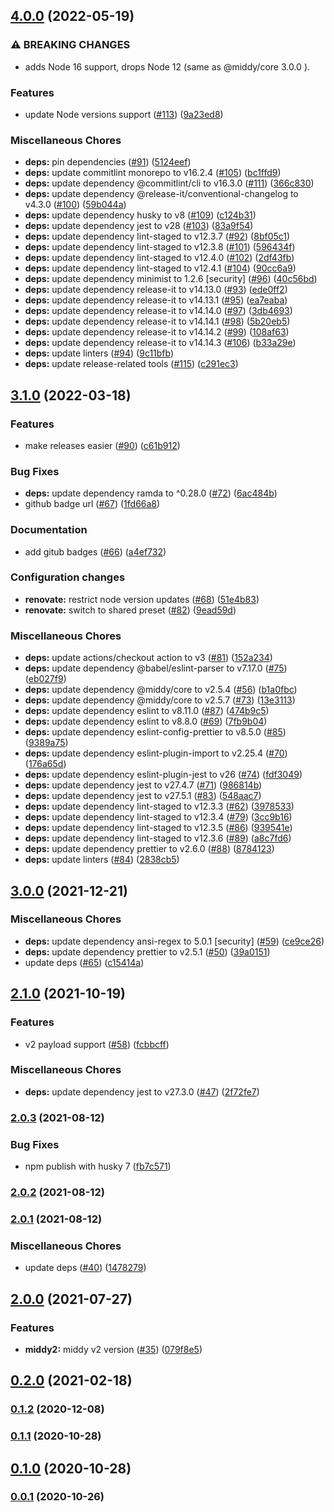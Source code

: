 

## [4.0.0](https://github.com/schibsted/middy-caching-headers/compare/v3.1.0...v4.0.0) (2022-05-19)


### ⚠ BREAKING CHANGES

* adds Node 16 support, drops Node 12 (same as @middy/core 3.0.0 ).

### Features

* update Node versions support ([#113](https://github.com/schibsted/middy-caching-headers/issues/113)) ([9a23ed8](https://github.com/schibsted/middy-caching-headers/commit/9a23ed8f2d0acb9c39125c910206a92c9a875ff2))


### Miscellaneous Chores

* **deps:** pin dependencies ([#91](https://github.com/schibsted/middy-caching-headers/issues/91)) ([5124eef](https://github.com/schibsted/middy-caching-headers/commit/5124eefc935a52986fee96fed0a4d6ac1fa0b678))
* **deps:** update commitlint monorepo to v16.2.4 ([#105](https://github.com/schibsted/middy-caching-headers/issues/105)) ([bc1ffd9](https://github.com/schibsted/middy-caching-headers/commit/bc1ffd9ada4595f4c3053d3ccd53bee48ed00a90))
* **deps:** update dependency @commitlint/cli to v16.3.0 ([#111](https://github.com/schibsted/middy-caching-headers/issues/111)) ([366c830](https://github.com/schibsted/middy-caching-headers/commit/366c8302bf88f4d810c7c66b0cb87ce585076cc4))
* **deps:** update dependency @release-it/conventional-changelog to v4.3.0 ([#100](https://github.com/schibsted/middy-caching-headers/issues/100)) ([59b044a](https://github.com/schibsted/middy-caching-headers/commit/59b044a8bfc57f291e999f5d88ef1cfd75874fef))
* **deps:** update dependency husky to v8 ([#109](https://github.com/schibsted/middy-caching-headers/issues/109)) ([c124b31](https://github.com/schibsted/middy-caching-headers/commit/c124b31b373734243b7fbee8401a89b4612867b4))
* **deps:** update dependency jest to v28 ([#103](https://github.com/schibsted/middy-caching-headers/issues/103)) ([83a9f54](https://github.com/schibsted/middy-caching-headers/commit/83a9f54c760f8796a976eb9dc1a383d471a7015c))
* **deps:** update dependency lint-staged to v12.3.7 ([#92](https://github.com/schibsted/middy-caching-headers/issues/92)) ([8bf05c1](https://github.com/schibsted/middy-caching-headers/commit/8bf05c15a1a4d2f370181844c6db5e8d1367b0ca))
* **deps:** update dependency lint-staged to v12.3.8 ([#101](https://github.com/schibsted/middy-caching-headers/issues/101)) ([596434f](https://github.com/schibsted/middy-caching-headers/commit/596434fc32660d6dd2cc25dae982b5350c9cc163))
* **deps:** update dependency lint-staged to v12.4.0 ([#102](https://github.com/schibsted/middy-caching-headers/issues/102)) ([2df43fb](https://github.com/schibsted/middy-caching-headers/commit/2df43fbb39e8666e1b3ee95cc16ef18984913572))
* **deps:** update dependency lint-staged to v12.4.1 ([#104](https://github.com/schibsted/middy-caching-headers/issues/104)) ([90cc6a9](https://github.com/schibsted/middy-caching-headers/commit/90cc6a939af7e90b805896b3d9608704b85ea008))
* **deps:** update dependency minimist to 1.2.6 [security] ([#96](https://github.com/schibsted/middy-caching-headers/issues/96)) ([40c56bd](https://github.com/schibsted/middy-caching-headers/commit/40c56bd63eaeec56752b780d8aac5fff41fd0f54))
* **deps:** update dependency release-it to v14.13.0 ([#93](https://github.com/schibsted/middy-caching-headers/issues/93)) ([ede0ff2](https://github.com/schibsted/middy-caching-headers/commit/ede0ff27ede8deb6e7ace7cd0109cd45918617fb))
* **deps:** update dependency release-it to v14.13.1 ([#95](https://github.com/schibsted/middy-caching-headers/issues/95)) ([ea7eaba](https://github.com/schibsted/middy-caching-headers/commit/ea7eaba1571275884aa64ffe4062f07e07bbeb2b))
* **deps:** update dependency release-it to v14.14.0 ([#97](https://github.com/schibsted/middy-caching-headers/issues/97)) ([3db4693](https://github.com/schibsted/middy-caching-headers/commit/3db4693e7f360d272fb3b43ed700632d7bf60ebe))
* **deps:** update dependency release-it to v14.14.1 ([#98](https://github.com/schibsted/middy-caching-headers/issues/98)) ([5b20eb5](https://github.com/schibsted/middy-caching-headers/commit/5b20eb522080b6cc4b0f2981a6a863d285e65178))
* **deps:** update dependency release-it to v14.14.2 ([#99](https://github.com/schibsted/middy-caching-headers/issues/99)) ([108af63](https://github.com/schibsted/middy-caching-headers/commit/108af63a7774a607c04efd537436cac22c312f4e))
* **deps:** update dependency release-it to v14.14.3 ([#106](https://github.com/schibsted/middy-caching-headers/issues/106)) ([b33a29e](https://github.com/schibsted/middy-caching-headers/commit/b33a29e0af6ea043d5d6ce168e28b226b8fef2df))
* **deps:** update linters ([#94](https://github.com/schibsted/middy-caching-headers/issues/94)) ([9c11bfb](https://github.com/schibsted/middy-caching-headers/commit/9c11bfb00893ce87643f3c5ec4b2c910165a4cc2))
* **deps:** update release-related tools ([#115](https://github.com/schibsted/middy-caching-headers/issues/115)) ([c291ec3](https://github.com/schibsted/middy-caching-headers/commit/c291ec3076447495c85f36a3d4ad6cbcf945cfb7))

## [3.1.0](https://github.com/schibsted/middy-caching-headers/compare/v3.0.0...v3.1.0) (2022-03-18)


### Features

* make releases easier ([#90](https://github.com/schibsted/middy-caching-headers/issues/90)) ([c61b912](https://github.com/schibsted/middy-caching-headers/commit/c61b912aeaf1ae05568a8ff8eceedfb6d2f72d05))


### Bug Fixes

* **deps:** update dependency ramda to ^0.28.0 ([#72](https://github.com/schibsted/middy-caching-headers/issues/72)) ([6ac484b](https://github.com/schibsted/middy-caching-headers/commit/6ac484b1620fc5bd1df3aedcc2654cfd0a513397))
* github badge url ([#67](https://github.com/schibsted/middy-caching-headers/issues/67)) ([1fd66a8](https://github.com/schibsted/middy-caching-headers/commit/1fd66a8ac794cd75b0e5ece3797c57bfa892cc04))


### Documentation

* add gitub badges ([#66](https://github.com/schibsted/middy-caching-headers/issues/66)) ([a4ef732](https://github.com/schibsted/middy-caching-headers/commit/a4ef73290f2f9b86dbbab51ffcd4e2cce066e601))


### Configuration changes

* **renovate:** restrict node version updates ([#68](https://github.com/schibsted/middy-caching-headers/issues/68)) ([51e4b83](https://github.com/schibsted/middy-caching-headers/commit/51e4b835d0a5582f857f13b63e4468cfa54e97af))
* **renovate:** switch to shared preset ([#82](https://github.com/schibsted/middy-caching-headers/issues/82)) ([9ead59d](https://github.com/schibsted/middy-caching-headers/commit/9ead59da7184012ef79cb59c67e6e9b85d8c2dce))


### Miscellaneous Chores

* **deps:** update actions/checkout action to v3 ([#81](https://github.com/schibsted/middy-caching-headers/issues/81)) ([152a234](https://github.com/schibsted/middy-caching-headers/commit/152a2341f57195635a734e68d2536f7e69fcef72))
* **deps:** update dependency @babel/eslint-parser to v7.17.0 ([#75](https://github.com/schibsted/middy-caching-headers/issues/75)) ([eb027f9](https://github.com/schibsted/middy-caching-headers/commit/eb027f99e9a8e8c236e5b2be16db124517109c74))
* **deps:** update dependency @middy/core to v2.5.4 ([#56](https://github.com/schibsted/middy-caching-headers/issues/56)) ([b1a0fbc](https://github.com/schibsted/middy-caching-headers/commit/b1a0fbc0c8009ce791d74f063f061a94818b3afd))
* **deps:** update dependency @middy/core to v2.5.7 ([#73](https://github.com/schibsted/middy-caching-headers/issues/73)) ([13e3113](https://github.com/schibsted/middy-caching-headers/commit/13e31133a5ed13ccd8bb4e2c7c094dda2e6a87fe))
* **deps:** update dependency eslint to v8.11.0 ([#87](https://github.com/schibsted/middy-caching-headers/issues/87)) ([474b9c5](https://github.com/schibsted/middy-caching-headers/commit/474b9c5e899c02a7519777ec8ecbcb424ff3459b))
* **deps:** update dependency eslint to v8.8.0 ([#69](https://github.com/schibsted/middy-caching-headers/issues/69)) ([7fb9b04](https://github.com/schibsted/middy-caching-headers/commit/7fb9b04f6aec451ffea45c15140151d90fa66d8c))
* **deps:** update dependency eslint-config-prettier to v8.5.0 ([#85](https://github.com/schibsted/middy-caching-headers/issues/85)) ([9389a75](https://github.com/schibsted/middy-caching-headers/commit/9389a75070df9e4066a021738712dd8a4e7abda2))
* **deps:** update dependency eslint-plugin-import to v2.25.4 ([#70](https://github.com/schibsted/middy-caching-headers/issues/70)) ([176a65d](https://github.com/schibsted/middy-caching-headers/commit/176a65d9615392416a838bdbe026dcd8286efa4d))
* **deps:** update dependency eslint-plugin-jest to v26 ([#74](https://github.com/schibsted/middy-caching-headers/issues/74)) ([fdf3049](https://github.com/schibsted/middy-caching-headers/commit/fdf304984d430e7a750989b1876e93ab9764abe8))
* **deps:** update dependency jest to v27.4.7 ([#71](https://github.com/schibsted/middy-caching-headers/issues/71)) ([986814b](https://github.com/schibsted/middy-caching-headers/commit/986814b4d7bf2f5b0b38bc8d179fa4b8f2810d69))
* **deps:** update dependency jest to v27.5.1 ([#83](https://github.com/schibsted/middy-caching-headers/issues/83)) ([548aac7](https://github.com/schibsted/middy-caching-headers/commit/548aac74fdabd3f02697a7064672495d0fb8eac0))
* **deps:** update dependency lint-staged to v12.3.3 ([#62](https://github.com/schibsted/middy-caching-headers/issues/62)) ([3978533](https://github.com/schibsted/middy-caching-headers/commit/39785336bc462dd86bd937c6f57b39227945e4a9))
* **deps:** update dependency lint-staged to v12.3.4 ([#79](https://github.com/schibsted/middy-caching-headers/issues/79)) ([3cc9b16](https://github.com/schibsted/middy-caching-headers/commit/3cc9b167e429da9ae79d98684b3d28264629a916))
* **deps:** update dependency lint-staged to v12.3.5 ([#86](https://github.com/schibsted/middy-caching-headers/issues/86)) ([939541e](https://github.com/schibsted/middy-caching-headers/commit/939541e1f0d5fb711487a8d3f2a2f9cc3305cca6))
* **deps:** update dependency lint-staged to v12.3.6 ([#89](https://github.com/schibsted/middy-caching-headers/issues/89)) ([a8c7fd6](https://github.com/schibsted/middy-caching-headers/commit/a8c7fd66e71dcb5229d9b1d9ee78b4e49d50b493))
* **deps:** update dependency prettier to v2.6.0 ([#88](https://github.com/schibsted/middy-caching-headers/issues/88)) ([8784123](https://github.com/schibsted/middy-caching-headers/commit/87841233c6a7ac682dd0704aab684cc9312f91f2))
* **deps:** update linters ([#84](https://github.com/schibsted/middy-caching-headers/issues/84)) ([2838cb5](https://github.com/schibsted/middy-caching-headers/commit/2838cb5cf2a24284ea33dc7f77293c1c883d14ae))

## [3.0.0](https://github.com/schibsted/middy-caching-headers/compare/v3.0.0...v3.1.0) (2021-12-21)


### Miscellaneous Chores

* **deps:** update dependency ansi-regex to 5.0.1 [security] ([#59](https://github.com/schibsted/middy-caching-headers/issues/59)) ([ce9ce26](https://github.com/schibsted/middy-caching-headers/commit/ce9ce266b724aceeb5749d5d3c4c0bbf9fbbb246))
* **deps:** update dependency prettier to v2.5.1 ([#50](https://github.com/schibsted/middy-caching-headers/issues/50)) ([39a0151](https://github.com/schibsted/middy-caching-headers/commit/39a01512f88e8b48f31b1b02301d80f1c5b95167))
* update deps ([#65](https://github.com/schibsted/middy-caching-headers/issues/65)) ([c15414a](https://github.com/schibsted/middy-caching-headers/commit/c15414a9bad0cc23c9740e9a9c43d1ed1eecf41d))

## [2.1.0](https://github.com/schibsted/middy-caching-headers/compare/v3.0.0...v3.1.0) (2021-10-19)


### Features

* v2 payload support ([#58](https://github.com/schibsted/middy-caching-headers/issues/58)) ([fcbbcff](https://github.com/schibsted/middy-caching-headers/commit/fcbbcff9ade4eae67794b745064246ca1ca7a3f1))


### Miscellaneous Chores

* **deps:** update dependency jest to v27.3.0 ([#47](https://github.com/schibsted/middy-caching-headers/issues/47)) ([2f72fe7](https://github.com/schibsted/middy-caching-headers/commit/2f72fe709ac467aac4e183f39c71e9a1ac6e2c54))

### [2.0.3](https://github.com/schibsted/middy-caching-headers/compare/v3.0.0...v3.1.0) (2021-08-12)


### Bug Fixes

* npm publish with husky 7 ([fb7c571](https://github.com/schibsted/middy-caching-headers/commit/fb7c571fe5507ad44a48d8965e42fac175d41574))

### [2.0.2](https://github.com/schibsted/middy-caching-headers/compare/v3.0.0...v3.1.0) (2021-08-12)

### [2.0.1](https://github.com/schibsted/middy-caching-headers/compare/v3.0.0...v3.1.0) (2021-08-12)


### Miscellaneous Chores

* update deps ([#40](https://github.com/schibsted/middy-caching-headers/issues/40)) ([1478279](https://github.com/schibsted/middy-caching-headers/commit/147827991fea5cf1f43e47603e4099b22f5fc320))

## [2.0.0](https://github.com/schibsted/middy-caching-headers/compare/v3.0.0...v3.1.0) (2021-07-27)


### Features

* **middy2:** middy v2 version ([#35](https://github.com/schibsted/middy-caching-headers/issues/35)) ([079f8e5](https://github.com/schibsted/middy-caching-headers/commit/079f8e5fbc70e71c2e95731f97bda7f29bab7af6))

## [0.2.0](https://github.com/schibsted/middy-caching-headers/compare/v3.0.0...v3.1.0) (2021-02-18)

### [0.1.2](https://github.com/schibsted/middy-caching-headers/compare/v3.0.0...v3.1.0) (2020-12-08)

### [0.1.1](https://github.com/schibsted/middy-caching-headers/compare/v3.0.0...v3.1.0) (2020-10-28)

## [0.1.0](https://github.com/schibsted/middy-caching-headers/compare/v3.0.0...v3.1.0) (2020-10-28)

### [0.0.1](https://github.com/schibsted/middy-caching-headers/compare/v3.0.0...v3.1.0) (2020-10-26)